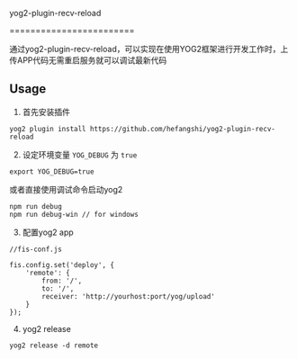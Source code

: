 yog2-plugin-recv-reload

========================

通过yog2-plugin-recv-reload，可以实现在使用YOG2框架进行开发工作时，上传APP代码无需重启服务就可以调试最新代码

## Usage

1. 首先安装插件

```
yog2 plugin install https://github.com/hefangshi/yog2-plugin-recv-reload
```

2. 设定环境变量 `YOG_DEBUG` 为 `true`

```
export YOG_DEBUG=true
```

或者直接使用调试命令启动yog2

```
npm run debug
npm run debug-win // for windows
```

3. 配置yog2 app

```
//fis-conf.js

fis.config.set('deploy', {
    'remote': {
        from: '/',
        to: '/',
        receiver: 'http://yourhost:port/yog/upload'
    }
});
```

4. yog2 release

```
yog2 release -d remote
```